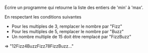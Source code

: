Écrire un programme qui retourne la liste des entiers de 'min' à 'max'.

En respectant les conditions suivantes
- Pour les multiples de 3, remplacer le nombre par "Fizz"
- Pour les multiples de 5, remplacer le nombre par "Buzz"
- Un nombre multiple de 15 doit être remplacé par "FizzBuzz"

=> "12Fizz4BuzzFizz78FizzBuzz..."
